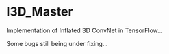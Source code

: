 # I3D_Master
Implementation of  Inflated 3D ConvNet in TensorFlow...

Some bugs still being under fixing...
